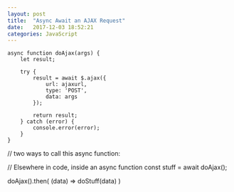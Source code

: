```yaml
---
layout: post
title:  "Async Await an AJAX Request"
date:   2017-12-03 18:52:21
categories: JavaScript
---
```



```javascipt 
async function doAjax(args) {
    let result;

    try {
        result = await $.ajax({
            url: ajaxurl,
            type: 'POST',
            data: args
        });

        return result;
    } catch (error) {
        console.error(error);
    }
}
```

// two ways to call this async function: 

// Elsewhere in code, inside an async function
const stuff = await doAjax();



doAjax().then( (data) => doStuff(data) )
```